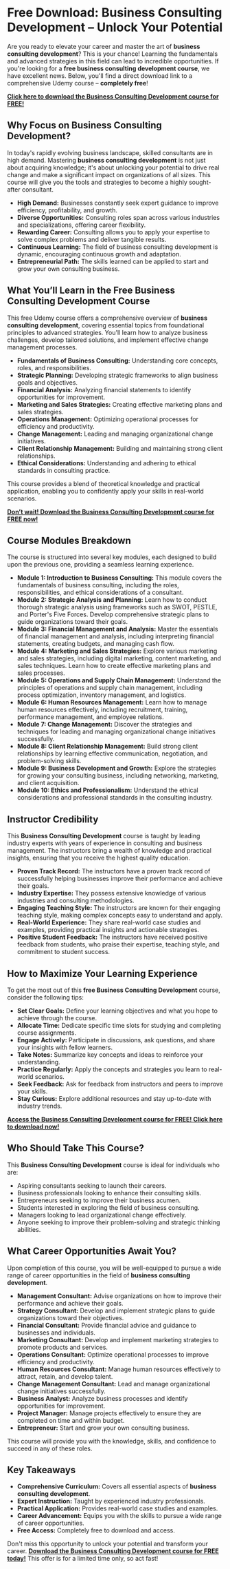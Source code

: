 # Free Download: Business Consulting Development – Unlock Your Potential

Are you ready to elevate your career and master the art of **business consulting development**? This is your chance! Learning the fundamentals and advanced strategies in this field can lead to incredible opportunities. If you're looking for a **free business consulting development course**, we have excellent news. Below, you'll find a direct download link to a comprehensive Udemy course – **completely free**!

[**Click here to download the Business Consulting Development course for FREE!**](https://udemywork.com/business-consulting-development)

## Why Focus on Business Consulting Development?

In today's rapidly evolving business landscape, skilled consultants are in high demand. Mastering **business consulting development** is not just about acquiring knowledge; it's about unlocking your potential to drive real change and make a significant impact on organizations of all sizes. This course will give you the tools and strategies to become a highly sought-after consultant.

*   **High Demand:** Businesses constantly seek expert guidance to improve efficiency, profitability, and growth.
*   **Diverse Opportunities:** Consulting roles span across various industries and specializations, offering career flexibility.
*   **Rewarding Career:** Consulting allows you to apply your expertise to solve complex problems and deliver tangible results.
*   **Continuous Learning:** The field of business consulting development is dynamic, encouraging continuous growth and adaptation.
*   **Entrepreneurial Path:** The skills learned can be applied to start and grow your own consulting business.

## What You’ll Learn in the Free Business Consulting Development Course

This free Udemy course offers a comprehensive overview of **business consulting development**, covering essential topics from foundational principles to advanced strategies. You'll learn how to analyze business challenges, develop tailored solutions, and implement effective change management processes.

*   **Fundamentals of Business Consulting:** Understanding core concepts, roles, and responsibilities.
*   **Strategic Planning:** Developing strategic frameworks to align business goals and objectives.
*   **Financial Analysis:** Analyzing financial statements to identify opportunities for improvement.
*   **Marketing and Sales Strategies:** Creating effective marketing plans and sales strategies.
*   **Operations Management:** Optimizing operational processes for efficiency and productivity.
*   **Change Management:** Leading and managing organizational change initiatives.
*   **Client Relationship Management:** Building and maintaining strong client relationships.
*   **Ethical Considerations:** Understanding and adhering to ethical standards in consulting practice.

This course provides a blend of theoretical knowledge and practical application, enabling you to confidently apply your skills in real-world scenarios.

[**Don’t wait! Download the Business Consulting Development course for FREE now!**](https://udemywork.com/business-consulting-development)

## Course Modules Breakdown

The course is structured into several key modules, each designed to build upon the previous one, providing a seamless learning experience.

*   **Module 1: Introduction to Business Consulting:** This module covers the fundamentals of business consulting, including the roles, responsibilities, and ethical considerations of a consultant.
*   **Module 2: Strategic Analysis and Planning:** Learn how to conduct thorough strategic analysis using frameworks such as SWOT, PESTLE, and Porter's Five Forces. Develop comprehensive strategic plans to guide organizations toward their goals.
*   **Module 3: Financial Management and Analysis:** Master the essentials of financial management and analysis, including interpreting financial statements, creating budgets, and managing cash flow.
*   **Module 4: Marketing and Sales Strategies:** Explore various marketing and sales strategies, including digital marketing, content marketing, and sales techniques. Learn how to create effective marketing plans and sales processes.
*   **Module 5: Operations and Supply Chain Management:** Understand the principles of operations and supply chain management, including process optimization, inventory management, and logistics.
*   **Module 6: Human Resources Management:** Learn how to manage human resources effectively, including recruitment, training, performance management, and employee relations.
*   **Module 7: Change Management:** Discover the strategies and techniques for leading and managing organizational change initiatives successfully.
*   **Module 8: Client Relationship Management:** Build strong client relationships by learning effective communication, negotiation, and problem-solving skills.
*   **Module 9: Business Development and Growth:** Explore the strategies for growing your consulting business, including networking, marketing, and client acquisition.
*   **Module 10: Ethics and Professionalism:** Understand the ethical considerations and professional standards in the consulting industry.

## Instructor Credibility

This **Business Consulting Development** course is taught by leading industry experts with years of experience in consulting and business management. The instructors bring a wealth of knowledge and practical insights, ensuring that you receive the highest quality education.

*   **Proven Track Record:** The instructors have a proven track record of successfully helping businesses improve their performance and achieve their goals.
*   **Industry Expertise:** They possess extensive knowledge of various industries and consulting methodologies.
*   **Engaging Teaching Style:** The instructors are known for their engaging teaching style, making complex concepts easy to understand and apply.
*   **Real-World Experience:** They share real-world case studies and examples, providing practical insights and actionable strategies.
*   **Positive Student Feedback:** The instructors have received positive feedback from students, who praise their expertise, teaching style, and commitment to student success.

## How to Maximize Your Learning Experience

To get the most out of this **free Business Consulting Development** course, consider the following tips:

*   **Set Clear Goals:** Define your learning objectives and what you hope to achieve through the course.
*   **Allocate Time:** Dedicate specific time slots for studying and completing course assignments.
*   **Engage Actively:** Participate in discussions, ask questions, and share your insights with fellow learners.
*   **Take Notes:** Summarize key concepts and ideas to reinforce your understanding.
*   **Practice Regularly:** Apply the concepts and strategies you learn to real-world scenarios.
*   **Seek Feedback:** Ask for feedback from instructors and peers to improve your skills.
*   **Stay Curious:** Explore additional resources and stay up-to-date with industry trends.

[**Access the Business Consulting Development course for FREE! Click here to download now!**](https://udemywork.com/business-consulting-development)

## Who Should Take This Course?

This **Business Consulting Development** course is ideal for individuals who are:

*   Aspiring consultants seeking to launch their careers.
*   Business professionals looking to enhance their consulting skills.
*   Entrepreneurs seeking to improve their business acumen.
*   Students interested in exploring the field of business consulting.
*   Managers looking to lead organizational change effectively.
*   Anyone seeking to improve their problem-solving and strategic thinking abilities.

## What Career Opportunities Await You?

Upon completion of this course, you will be well-equipped to pursue a wide range of career opportunities in the field of **business consulting development**.

*   **Management Consultant:** Advise organizations on how to improve their performance and achieve their goals.
*   **Strategy Consultant:** Develop and implement strategic plans to guide organizations toward their objectives.
*   **Financial Consultant:** Provide financial advice and guidance to businesses and individuals.
*   **Marketing Consultant:** Develop and implement marketing strategies to promote products and services.
*   **Operations Consultant:** Optimize operational processes to improve efficiency and productivity.
*   **Human Resources Consultant:** Manage human resources effectively to attract, retain, and develop talent.
*   **Change Management Consultant:** Lead and manage organizational change initiatives successfully.
*   **Business Analyst:** Analyze business processes and identify opportunities for improvement.
*   **Project Manager:** Manage projects effectively to ensure they are completed on time and within budget.
*   **Entrepreneur:** Start and grow your own consulting business.

This course will provide you with the knowledge, skills, and confidence to succeed in any of these roles.

## Key Takeaways

*   **Comprehensive Curriculum:** Covers all essential aspects of **business consulting development**.
*   **Expert Instruction:** Taught by experienced industry professionals.
*   **Practical Application:** Provides real-world case studies and examples.
*   **Career Advancement:** Equips you with the skills to pursue a wide range of career opportunities.
*   **Free Access:** Completely free to download and access.

Don't miss this opportunity to unlock your potential and transform your career. **[Download the Business Consulting Development course for FREE today!](https://udemywork.com/business-consulting-development)** This offer is for a limited time only, so act fast!
